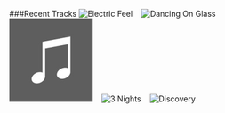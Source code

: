 ###Recent Tracks
<img src='https://lastfm.freetls.fastly.net/i/u/300x300/996e2f00e3b7aeaca4748aed1d3bb1e3.png' width='150' height='150' alt='Electric Feel'>&nbsp;&nbsp;&nbsp;&nbsp;<img src='https://lastfm.freetls.fastly.net/i/u/300x300/db98b69b13208c9d48f1e76219b7ad61.png' width='150' height='150' alt='Dancing On Glass'>&nbsp;&nbsp;&nbsp;&nbsp;<img src='https://github.com/atfinke/atfinke/blob/master/placeholder.jpeg?raw=true' width='150' height='150' alt='This Life'>&nbsp;&nbsp;&nbsp;&nbsp;<img src='https://lastfm.freetls.fastly.net/i/u/300x300/e89fbf67d3efc102d7b68d76503d87af.png' width='150' height='150' alt='3 Nights'>&nbsp;&nbsp;&nbsp;&nbsp;<img src='https://lastfm.freetls.fastly.net/i/u/300x300/ff3cd8020aa45c8c406880dfbbc873d9.png' width='150' height='150' alt='Discovery'>&nbsp;&nbsp;&nbsp;&nbsp;